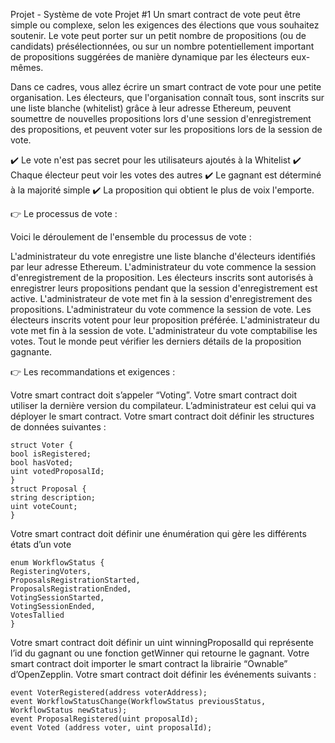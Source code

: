 Projet - Système de vote
Projet #1
Un smart contract de vote peut être simple ou complexe, selon les exigences des élections que vous souhaitez soutenir. Le vote peut porter sur un petit nombre de propositions (ou de candidats) présélectionnées, ou sur un nombre potentiellement important de propositions suggérées de manière dynamique par les électeurs eux-mêmes.

Dans ce cadres, vous allez écrire un smart contract de vote pour une petite organisation. Les électeurs, que l'organisation connaît tous, sont inscrits sur une liste blanche (whitelist) grâce à leur adresse Ethereum, peuvent soumettre de nouvelles propositions lors d'une session d'enregistrement des propositions, et peuvent voter sur les propositions lors de la session de vote.

✔️ Le vote n'est pas secret pour les utilisateurs ajoutés à la Whitelist
✔️ Chaque électeur peut voir les votes des autres
✔️ Le gagnant est déterminé à la majorité simple
✔️ La proposition qui obtient le plus de voix l'emporte.


👉 Le processus de vote : 

Voici le déroulement de l'ensemble du processus de vote :

L'administrateur du vote enregistre une liste blanche d'électeurs identifiés par leur adresse Ethereum.
L'administrateur du vote commence la session d'enregistrement de la proposition.
Les électeurs inscrits sont autorisés à enregistrer leurs propositions pendant que la session d'enregistrement est active.
L'administrateur de vote met fin à la session d'enregistrement des propositions.
L'administrateur du vote commence la session de vote.
Les électeurs inscrits votent pour leur proposition préférée.
L'administrateur du vote met fin à la session de vote.
L'administrateur du vote comptabilise les votes.
Tout le monde peut vérifier les derniers détails de la proposition gagnante.
 

👉 Les recommandations et exigences :

Votre smart contract doit s’appeler “Voting”. 
Votre smart contract doit utiliser la dernière version du compilateur.
L’administrateur est celui qui va déployer le smart contract. 
Votre smart contract doit définir les structures de données suivantes : 
```
struct Voter {
bool isRegistered;
bool hasVoted;
uint votedProposalId;
}
struct Proposal {
string description;
uint voteCount;
}
```
Votre smart contract doit définir une énumération qui gère les différents états d’un vote
```
enum WorkflowStatus {
RegisteringVoters,
ProposalsRegistrationStarted,
ProposalsRegistrationEnded,
VotingSessionStarted,
VotingSessionEnded,
VotesTallied
}
```
Votre smart contract doit définir un uint winningProposalId qui représente l’id du gagnant ou une fonction getWinner qui retourne le gagnant.
Votre smart contract doit importer le smart contract la librairie “Ownable” d’OpenZepplin.
Votre smart contract doit définir les événements suivants : 
```
event VoterRegistered(address voterAddress); 
event WorkflowStatusChange(WorkflowStatus previousStatus, WorkflowStatus newStatus);
event ProposalRegistered(uint proposalId);
event Voted (address voter, uint proposalId);
```